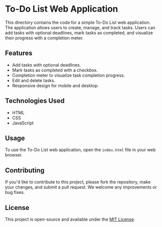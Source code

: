 # To-Do List Web Application

This directory contains the code for a simple To-Do List web application. The application allows users to create, manage, and track tasks. Users can add tasks with optional deadlines, mark tasks as completed, and visualize their progress with a completion meter.

## Features
- Add tasks with optional deadlines.
- Mark tasks as completed with a checkbox.
- Completion meter to visualize task completion progress.
- Edit and delete tasks.
- Responsive design for mobile and desktop.

## Technologies Used
- HTML
- CSS
- JavaScript

## Usage
To use the To-Do List web application, open the `index.html` file in your web browser.



## Contributing
If you'd like to contribute to this project, please fork the repository, make your changes, and submit a pull request. We welcome any improvements or bug fixes.

## License
This project is open-source and available under the [MIT License](LICENSE).
